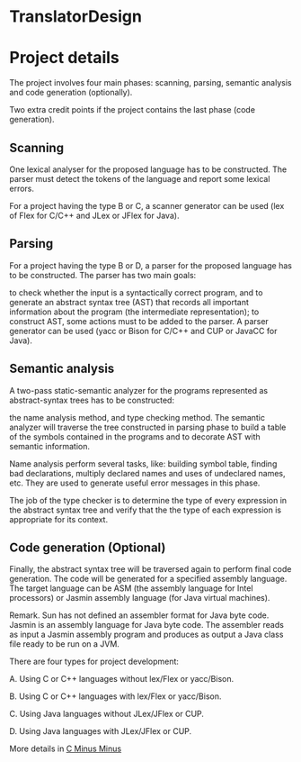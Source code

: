 # TranslatorDesign

# Project details

The project involves four main phases: scanning, parsing, semantic analysis and code generation (optionally).

Two extra credit points if the project contains the last phase (code generation).

## Scanning

One lexical analyser for the proposed language has to be constructed. The parser must detect the tokens of the language and report some lexical errors.

For a project having the type B or C, a scanner generator can be used (lex of Flex for C/C++ and JLex or JFlex for Java).

## Parsing

For a project having the type B or D, a parser for the proposed language has to be constructed. The parser has two main goals:

to check whether the input is a syntactically correct program, and
to generate an abstract syntax tree (AST) that records all important information about the program (the intermediate representation); to construct AST, some actions must to be added to the parser.
A parser generator can be used (yacc or Bison for C/C++ and CUP or JavaCC for Java).

## Semantic analysis

A two-pass static-semantic analyzer for the programs represented as abstract-syntax trees has to be constructed:

the name analysis method, and
type checking method.
The semantic analyzer will traverse the tree constructed in parsing phase to build a table of the symbols contained in the programs and to decorate AST with semantic information.

Name analysis perform several tasks, like: building symbol table, finding bad declarations, multiply declared names and uses of undeclared names, etc. They are used to generate useful error messages in this phase.

The job of the type checker is to determine the type of every expression in the abstract syntax tree and verify that the the type of each expression is appropriate for its context.

## Code generation (Optional)

Finally, the abstract syntax tree will be traversed again to perform final code generation. The code will be generated for a specified assembly language. The target language can be ASM (the assembly language for Intel processors) or Jasmin assembly language (for Java virtual machines).

Remark. Sun has not defined an assembler format for Java byte code. Jasmin is an assembly language for Java byte code. The assembler reads as input a Jasmin assembly program and produces as output a Java class file ready to be run on a JVM.

There are four types for project development:

A. Using C or C++ languages without lex/Flex or yacc/Bison.

B. Using C or C++ languages with lex/Flex or yacc/Bison.

C. Using Java languages without JLex/JFlex or CUP.

D. Using Java languages with JLex/JFlex or CUP.

More details in [C Minus Minus](./CMinusMinus.pdf)

